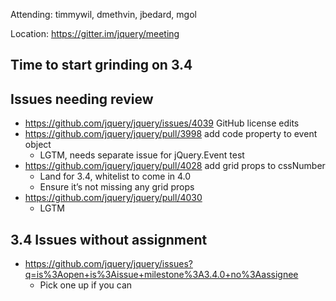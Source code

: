 Attending: timmywil, dmethvin, jbedard, mgol

Location: https://gitter.im/jquery/meeting

## Time to start grinding on 3.4

## Issues needing review
* https://github.com/jquery/jquery/issues/4039 GitHub license edits
* https://github.com/jquery/jquery/pull/3998 add code property to event object
  - LGTM, needs separate issue for jQuery.Event test
* https://github.com/jquery/jquery/pull/4028 add grid props to cssNumber
  - Land for 3.4, whitelist to come in 4.0
  - Ensure it’s not missing any grid props
* https://github.com/jquery/jquery/pull/4030
  - LGTM

## 3.4 Issues without assignment
* https://github.com/jquery/jquery/issues?q=is%3Aopen+is%3Aissue+milestone%3A3.4.0+no%3Aassignee 
  - Pick one up if you can
